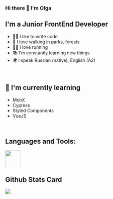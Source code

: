 ### Hi there 👋 I'm Olga

## I'm a Junior FrontEnd Developer 
- 👩‍💻 I like to write code
- 🌱 I love walking in parks, forests 
- 🏃‍♀️ I love running
- 📚 I'm constantly learning new things
- 🌍 I speak Russian (native), English (A2)

<br/>

## 🌱 I'm currently learning
- MobX
- Cypress
- Styled Components  
- VueJS

<br/>

## Languages and Tools:
<img height=50 src='https://cdn.jsdelivr.net/gh/devicons/devicon@v2.15.1/devicon.min.css'/>

## Github Stats Card
<img src="https://github-readme-stats.vercel.app/api?username=zluvsand&show_icons=true"/>

